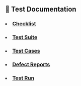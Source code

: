 ## :bookmark_tabs: Test Documentation
### <li> [Checklist](https://docs.google.com/spreadsheets/d/1mUb1O9UJiru3mGfh9ocLKkRwIVBJy60g5GEglohBi3k/edit?usp=sharing)
### <li> [Test Suite](https://app.qase.io/project/G8?author=233)
### <li> [Test Cases](https://github.com/daryam1408/docs/blob/main/Test%20Cases%20-%20Darya%20Moseikova.pdf)
### <li> [Defect Reports](https://github.com/daryam1408/docs/blob/main/Defect%20reports%20-%20Darya%20Moseikova.pdf)
### <li> [Test Run](https://github.com/daryam1408/docs/blob/main/Test%20Run%20-%20Darya%20Moseikova.pdf)

